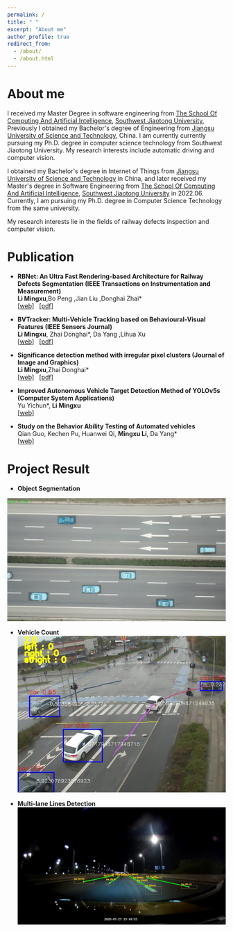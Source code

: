 ```yaml
---
permalink: /
title: " "
excerpt: "About me"
author_profile: true
redirect_from: 
  - /about/
  - /about.html
---
```


About me
========

I received my Master Degree in software engineering from [The School Of Computing And Artificial Intelligence](https://scai.swjtu.edu.cn/index.html), [Southwest Jiaotong University](https://www.swjtu.edu.cn/), Previously I obtained my  Bachelor's degree of Engineering  from [Jiangsu University of Science and Technology](https://www.just.edu.cn/), China. I am currently currently pursuing my Ph.D. degree in computer science technology from Southwest Jiaotong University. My research interests include automatic driving and computer vision.

I obtained my Bachelor's degree in Internet of Things from [Jiangsu University of Science and Technology](https://www.just.edu.cn/) in China, and later received my Master's degree in Software Engineering from [The School Of Computing And Artificial Intelligence](https://scai.swjtu.edu.cn/index.html), [Southwest Jiaotong University](https://www.swjtu.edu.cn/) in 2022.06. Currently, I am pursuing my Ph.D. degree in Computer Science Technology from the same university.

My research interests lie in the fields of railway defects inspection and computer vision.


<!-- News 
========
- <b> -->





Publication  
========
-  <b>RBNet: An Ultra Fast Rendering-based Architecture for Railway Defects Segmentation (IEEE Transactions on Instrumentation and Measurement)</b><br />
   <b>Li Mingxu</b>,Bo Peng ,Jian Liu ,Donghai Zhai* <br/>
	  [[web]](https://ieeexplore.ieee.org/document/10106288)  &nbsp;  [[pdf]](/files/RBNet.pdf)

-  <b>BVTracker: Multi-Vehicle Tracking based on Behavioural-Visual Features (IEEE Sensors Journal)</b><br />
   <b>Li Mingxu</b>, Zhai Donghai*, Da Yang ,Lihua Xu <br/>
	  [[web]](https://ieeexplore.ieee.org/document/10102430)  &nbsp;  [[pdf]](/files/BVTracker.pdf)

-  <b>Significance detection method with irregular pixel clusters (Journal of Image and Graphics)</b><br />
   <b>Li Mingxu</b>,Zhai Donghai* <br />
	  [[web]](http://www.cjig.cn/jig/ch/reader/view_abstract.aspx?file_no=20200909&flag=1)  &nbsp;  [[pdf]](/files/paper.pdf)

-  <b>Improved Autonomous Vehicle Target Detection Method of YOLOv5s (Computer System Applications)</b><br />
   Yu Yichun*, <b>Li Mingxu</b><br />
	  [[web]](http://www.c-s-a.org.cn/csa/article/abstract/Bq056)

-  <b>Study on the Behavior Ability Testing of Automated vehicles</b><br />
   Qian Guo, Kechen Pu, Huanwei Qi, <b>Mingxu Li</b>, Da Yang* <br/>
	  [[web]](https://trid.trb.org/view/1759600)



Project Result 
========

-  <b>Object Segmentation</b><br/>

![Object Segmentation](../images/Segmentation.JPG)


-  <b>Vehicle Count</b><br/>
 ![car_count](../images/car_count.JPG)
 
-  <b>Multi-lane Lines Detection</b><br/>
 ![Multi-lane_Lines_Detection](../images/Multi-lane_Lines_Detection.JPG)




  
    


